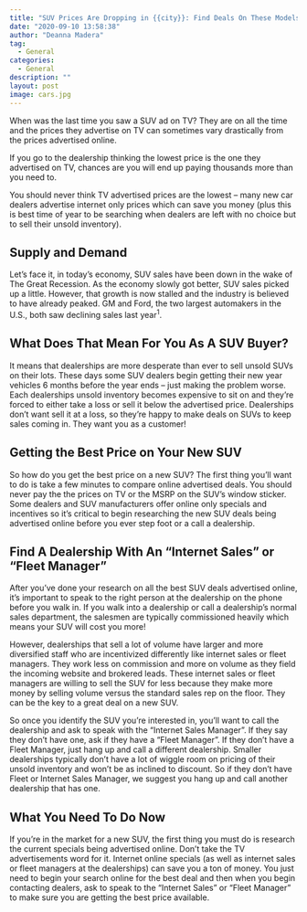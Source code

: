 ```yaml
---
title: "SUV Prices Are Dropping in {{city}}: Find Deals On These Models"
date: "2020-09-10 13:58:38"
author: "Deanna Madera"
tag:
  - General
categories:
  - General
description: ""
layout: post
image: cars.jpg
---
```


When was the last time you saw a SUV ad on TV? They are on all the time and the prices they advertise on TV can sometimes vary drastically from the prices advertised online.

If you go to the dealership thinking the lowest price is the one they advertised on TV, chances are you will end up paying thousands more than you need to.

You should never think TV advertised prices are the lowest – many new car dealers advertise internet only prices which can save you money (plus this is best time of year to be searching when dealers are left with no choice but to sell their unsold inventory).

## Supply and Demand

Let’s face it, in today’s economy, SUV sales have been down in the wake of The Great Recession. As the economy slowly got better, SUV sales picked up a little. However, that growth is now stalled and the industry is believed to have already peaked. GM and Ford, the two largest automakers in the U.S., both saw declining sales last year<sup>1</sup>.

## What Does That Mean For You As A SUV Buyer?

It means that dealerships are more desperate than ever to sell unsold SUVs on their lots. These days some SUV dealers begin getting their new year vehicles 6 months before the year ends – just making the problem worse. Each dealerships unsold inventory becomes expensive to sit on and they’re forced to either take a loss or sell it below the advertised price. Dealerships don’t want sell it at a loss, so they’re happy to make deals on SUVs to keep sales coming in. They want you as a customer!

## **Getting the Best Price on Your New SUV**

So how do you get the best price on a new SUV? The first thing you’ll want to do is take a few minutes to compare online advertised deals. You should never pay the the prices on TV or the MSRP on the SUV’s window sticker. Some dealers and SUV manufacturers offer online only specials and incentives so it’s critical to begin researching the new SUV deals being advertised online before you ever step foot or a call a dealership.

## **Find A Dealership With An “Internet Sales” or “Fleet Manager”**

After you’ve done your research on all the best SUV deals advertised online, it’s important to speak to the right person at the dealership on the phone before you walk in. If you walk into a dealership or call a dealership’s normal sales department, the salesmen are typically commissioned heavily which means your SUV will cost you more!

However, dealerships that sell a lot of volume have larger and more diversified staff who are incentivized differently like internet sales or fleet managers. They work less on commission and more on volume as they field the incoming website and brokered leads. These internet sales or fleet managers are willing to sell the SUV for less because they make more money by selling volume versus the standard sales rep on the floor. They can be the key to a great deal on a new SUV.

So once you identify the SUV you’re interested in, you’ll want to call the dealership and ask to speak with the “Internet Sales Manager”. If they say they don’t have one, ask if they have a “Fleet Manager”. If they don’t have a Fleet Manager, just hang up and call a different dealership. Smaller dealerships typically don’t have a lot of wiggle room on pricing of their unsold inventory and won’t be as inclined to discount. So if they don’t have Fleet or Internet Sales Manager, we suggest you hang up and call another dealership that has one.

## **What You Need To Do Now**

If you’re in the market for a new SUV, the first thing you must do is research the current specials being advertised online. Don’t take the TV advertisements word for it. Internet online specials (as well as internet sales or fleet managers at the dealerships) can save you a ton of money. You just need to begin your search online for the best deal and then when you begin contacting dealers, ask to speak to the “Internet Sales” or “Fleet Manager” to make sure you are getting the best price available.
